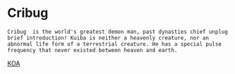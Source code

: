 # Cribug
    Cribug  is the world's greatest demon man, past dynasties chief unplug brief introduction! Kuiba is neither a heavenly creature, nor an abnormal life form of a terrestrial creature. He has a special pulse frequency that never existed between heaven and earth.
[KOA](http://127.0.0.1:3000/swagger)